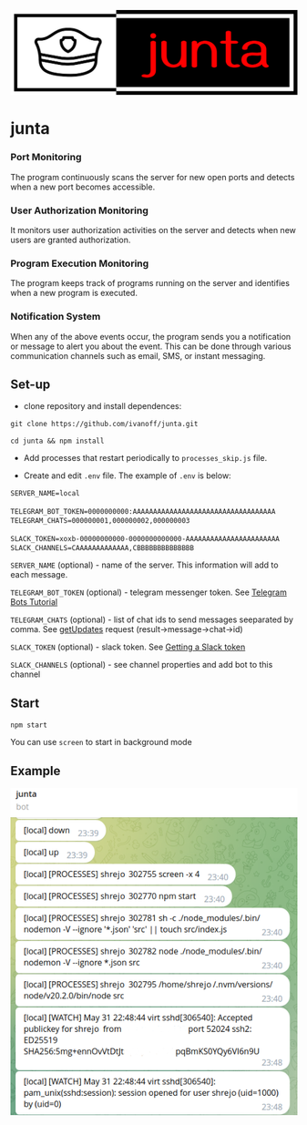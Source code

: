 ![junta](./logo.png)

# junta

### Port Monitoring

The program continuously scans the server for new open ports and detects when a new port becomes accessible.

### User Authorization Monitoring

It monitors user authorization activities on the server and detects when new users are granted authorization.

### Program Execution Monitoring

The program keeps track of programs running on the server and identifies when a new program is executed.

### Notification System

When any of the above events occur, the program sends you a notification or message to alert you about the event. This can be done through various communication channels such as email, SMS, or instant messaging.

## Set-up

- clone  repository and install dependences:

```
git clone https://github.com/ivanoff/junta.git
```

```
cd junta && npm install
```

- Add processes that restart periodically to `processes_skip.js` file.

- Create and edit `.env` file. The example of `.env` is below:

```
SERVER_NAME=local

TELEGRAM_BOT_TOKEN=0000000000:AAAAAAAAAAAAAAAAAAAAAAAAAAAAAAAAAAA
TELEGRAM_CHATS=000000001,000000002,000000003

SLACK_TOKEN=xoxb-00000000000-0000000000000-AAAAAAAAAAAAAAAAAAAAAAA
SLACK_CHANNELS=CAAAAAAAAAAAAA,CBBBBBBBBBBBBBB
```

`SERVER_NAME` (optional) - name of the server. This information will add to each message.

`TELEGRAM_BOT_TOKEN` (optional) - telegram messenger token. See [Telegram Bots Tutorial](https://core.telegram.org/bots/tutorial)

`TELEGRAM_CHATS` (optional) - list of chat ids to send messages seeparated by comma. See [getUpdates](https://telegram-bot-sdk.readme.io/reference/getupdates) request (result->message->chat->id)

`SLACK_TOKEN` (optional) - slack token. See [Getting a Slack token](https://api.slack.com/tutorials/tracks/getting-a-token)

`SLACK_CHANNELS` (optional) - see channel properties and add bot to this channel

## Start

```
npm start
```

You can use `screen` to start in background mode

## Example

![example](./example.png)
